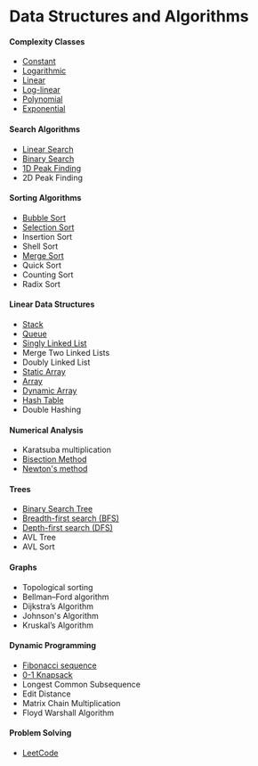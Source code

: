# Data Structures and Algorithms

#### Complexity Classes

- [Constant](https://github.com/shazzad-hasan/Algorithms/blob/main/complexity_classes/constant.py)
- [Logarithmic](https://github.com/shazzad-hasan/Algorithms/blob/main/complexity_classes/logarithmic.py)
- [Linear](https://github.com/shazzad-hasan/Algorithms/blob/main/complexity_classes/linear.py)
- [Log-linear](https://github.com/shazzad-hasan/Algorithms/blob/main/sorting/Merge_Sort.py)
- [Polynomial](https://github.com/shazzad-hasan/Algorithms/blob/main/complexity_classes/quadratic.py)
- [Exponential](https://github.com/shazzad-hasan/Algorithms/blob/main/complexity_classes/exponential.py)

#### Search Algorithms

- [Linear Search](https://github.com/shazzad-hasan/Algorithms/blob/main/search/Linear_Search.py)
- [Binary Search](https://github.com/shazzad-hasan/Algorithms/blob/main/search/Binary_Search.py)
- [1D Peak Finding](https://github.com/shazzad-hasan/Algorithms/blob/main/search/Peak_Element.py)
- 2D Peak Finding

#### Sorting Algorithms

- [Bubble Sort](https://github.com/shazzad-hasan/Algorithms/blob/main/sorting/Bubble_Sort.py)
- [Selection Sort](https://github.com/shazzad-hasan/Algorithms/blob/main/sorting/Selection_Sort.py)
- Insertion Sort
- Shell Sort
- [Merge Sort](https://github.com/shazzad-hasan/Algorithms/blob/main/sorting/Merge_Sort.py)
- Quick Sort
- Counting Sort
- Radix Sort

#### Linear Data Structures

- [Stack](https://github.com/shazzad-hasan/Algorithms/blob/main/linear_data_stractures/stack.py)
- [Queue](https://github.com/shazzad-hasan/Algorithms/blob/main/linear_data_stractures/queue.py)
- [Singly Linked List](https://github.com/shazzad-hasan/Algorithms/blob/main/linear_data_stractures/singly_linked_list.py)
- Merge Two Linked Lists
- Doubly Linked List
- [Static Array](https://github.com/shazzad-hasan/Algorithms/blob/main/linear_data_stractures/static_array.py)
- [Array](https://github.com/shazzad-hasan/Algorithms/blob/main/linear_data_stractures/array.py)
- [Dynamic Array](https://github.com/shazzad-hasan/Algorithms/blob/main/linear_data_stractures/dynamic_array.py)
- [Hash Table](https://github.com/shazzad-hasan/Algorithms/blob/main/linear_data_stractures/hash_table.py)
- Double Hashing

#### Numerical Analysis

- Karatsuba multiplication  
- [Bisection Method](https://github.com/shazzad-hasan/Algorithms/blob/main/numerics/bisection.py)
- [Newton's method](https://github.com/shazzad-hasan/Algorithms/blob/main/numerics/newton.py)

#### Trees

- [Binary Search Tree](https://github.com/shazzad-hasan/Algorithms/blob/main/tree/binary_search_tree.py)
- [Breadth-first search (BFS)](https://github.com/shazzad-hasan/Algorithms/blob/main/tree/breadth_first_search.py)
- [Depth-first search (DFS)](https://github.com/shazzad-hasan/Algorithms/blob/main/tree/depth_first_search.py)
- AVL Tree
- AVL Sort

#### Graphs

- Topological sorting
- Bellman–Ford algorithm
- Dijkstra’s Algorithm
- Johnson's Algorithm
- Kruskal’s Algorithm

#### Dynamic Programming

- [Fibonacci sequence](https://github.com/shazzad-hasan/Algorithms/blob/main/dynamic_programming/fibonacci.py)
- [0-1 Knapsack](https://github.com/shazzad-hasan/Algorithms/blob/main/dynamic_programming/knapsack.py)
- Longest Common Subsequence
- Edit Distance
- Matrix Chain Multiplication
- Floyd Warshall Algorithm



#### Problem Solving

- [LeetCode](https://github.com/shazzad-hasan/LeetCode)
